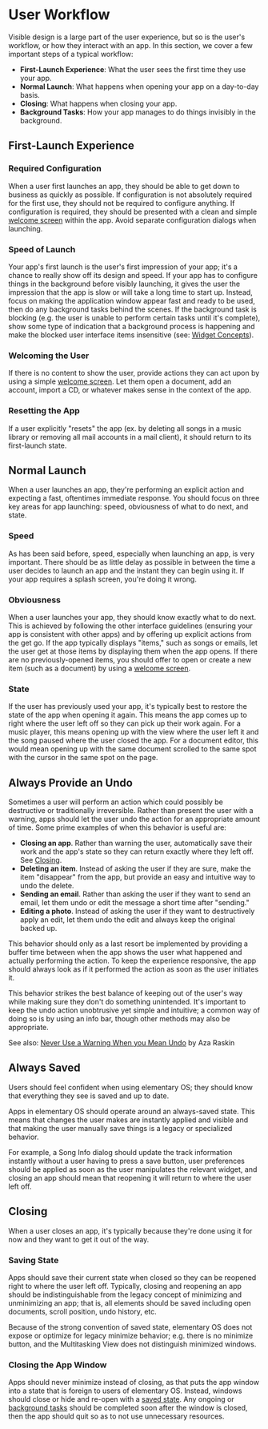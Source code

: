 # User Workflow

Visible design is a large part of the user experience, but so is the user's workflow, or how they interact with an app. In this section, we cover a few important steps of a typical workflow:

* **First-Launch Experience**: What the user sees the first time they use your app.
* **Normal Launch**: What happens when opening your app on a day-to-day basis.
* **Closing**: What happens when closing your app.
* **Background Tasks**: How your app manages to do things invisibly in the background.

## First-Launch Experience <a id="first-launch-experience"></a>

### Required Configuration <a id="required-configuration"></a>

When a user first launches an app, they should be able to get down to business as quickly as possible. If configuration is not absolutely required for the first use, they should not be required to configure anything. If configuration is required, they should be presented with a clean and simple [welcome screen](./#welcome-screen) within the app. Avoid separate configuration dialogs when launching.

### Speed of Launch <a id="speed-of-launch"></a>

Your app's first launch is the user's first impression of your app; it's a chance to really show off its design and speed. If your app has to configure things in the background before visibly launching, it gives the user the impression that the app is slow or will take a long time to start up. Instead, focus on making the application window appear fast and ready to be used, then do any background tasks behind the scenes. If the background task is blocking \(e.g. the user is unable to perform certain tasks until it's complete\), show some type of indication that a background process is happening and make the blocked user interface items insensitive \(see: [Widget Concepts](./#widget-concepts)\).

### Welcoming the User <a id="welcoming-the-user"></a>

If there is no content to show the user, provide actions they can act upon by using a simple [welcome screen](./#welcome-screen). Let them open a document, add an account, import a CD, or whatever makes sense in the context of the app.

### Resetting the App <a id="resetting-the-app"></a>

If a user explicitly "resets" the app \(ex. by deleting all songs in a music library or removing all mail accounts in a mail client\), it should return to its first-launch state.

## Normal Launch <a id="normal-launch"></a>

When a user launches an app, they're performing an explicit action and expecting a fast, oftentimes immediate response. You should focus on three key areas for app launching: speed, obviousness of what to do next, and state.

### Speed <a id="speed"></a>

As has been said before, speed, especially when launching an app, is very important. There should be as little delay as possible in between the time a user decides to launch an app and the instant they can begin using it. If your app requires a splash screen, you're doing it wrong.

### Obviousness <a id="obviousness"></a>

When a user launches your app, they should know exactly what to do next. This is achieved by following the other interface guidelines \(ensuring your app is consistent with other apps\) and by offering up explicit actions from the get go. If the app typically displays "items," such as songs or emails, let the user get at those items by displaying them when the app opens. If there are no previously-opened items, you should offer to open or create a new item \(such as a document\) by using a [welcome screen](./#welcome-screen).

### State <a id="state"></a>

If the user has previously used your app, it's typically best to restore the state of the app when opening it again. This means the app comes up to right where the user left off so they can pick up their work again. For a music player, this means opening up with the view where the user left it and the song paused where the user closed the app. For a document editor, this would mean opening up with the same document scrolled to the same spot with the cursor in the same spot on the page.

## Always Provide an Undo <a id="always-provide-an-undo"></a>

Sometimes a user will perform an action which could possibly be destructive or traditionally irreversible. Rather than present the user with a warning, apps should let the user undo the action for an appropriate amount of time. Some prime examples of when this behavior is useful are:

* **Closing an app**. Rather than warning the user, automatically save their work and the app's state so they can return exactly where they left off. See [Closing](./#closing).
* **Deleting an item**. Instead of asking the user if they are sure, make the item "disappear" from the app, but provide an easy and intuitive way to undo the delete.
* **Sending an email**. Rather than asking the user if they want to send an email, let them undo or edit the message a short time after "sending."
* **Editing a photo**. Instead of asking the user if they want to destructively apply an edit, let them undo the edit and always keep the original backed up.

This behavior should only as a last resort be implemented by providing a buffer time between when the app shows the user what happened and actually performing the action. To keep the experience responsive, the app should always look as if it performed the action as soon as the user initiates it.

This behavior strikes the best balance of keeping out of the user's way while making sure they don't do something unintended. It's important to keep the undo action unobtrusive yet simple and intuitive; a common way of doing so is by using an info bar, though other methods may also be appropriate.

See also: [Never Use a Warning When you Mean Undo](https://alistapart.com/article/neveruseawarning) by Aza Raskin

## Always Saved <a id="always-saved"></a>

Users should feel confident when using elementary OS; they should know that everything they see is saved and up to date.

Apps in elementary OS should operate around an always-saved state. This means that changes the user makes are instantly applied and visible and that making the user manually save things is a legacy or specialized behavior.

For example, a Song Info dialog should update the track information instantly without a user having to press a save button, user preferences should be applied as soon as the user manipulates the relevant widget, and closing an app should mean that reopening it will return to where the user left off.

## Closing <a id="closing"></a>

When a user closes an app, it's typically because they're done using it for now and they want to get it out of the way.

### Saving State <a id="saving-state"></a>

Apps should save their current state when closed so they can be reopened right to where the user left off. Typically, closing and reopening an app should be indistinguishable from the legacy concept of minimizing and unminimizing an app; that is, all elements should be saved including open documents, scroll position, undo history, etc.

Because of the strong convention of saved state, elementary OS does not expose or optimize for legacy minimize behavior; e.g. there is no minimize button, and the Multitasking View does not distinguish minimized windows.

### Closing the App Window <a id="closing-the-app-window"></a>

Apps should never minimize instead of closing, as that puts the app window into a state that is foreign to users of elementary OS. Instead, windows should close or hide and re-open with a [saved state](./#saving-state). Any ongoing or [background tasks](./#background-tasks) should be completed soon after the window is closed, then the app should quit so as to not use unnecessary resources.

